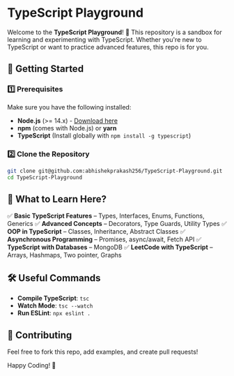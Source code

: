 # TypeScript Playground

Welcome to the **TypeScript Playground**! 🎯 This repository is a sandbox for learning and experimenting with TypeScript. Whether you're new to TypeScript or want to practice advanced features, this repo is for you.

## 🚀 Getting Started

### 1️⃣ Prerequisites
Make sure you have the following installed:
- **Node.js** (>= 14.x) - [Download here](https://nodejs.org/)
- **npm** (comes with Node.js) or **yarn**
- **TypeScript** (Install globally with `npm install -g typescript`)

### 2️⃣ Clone the Repository
```sh
git clone git@github.com:abhishekprakash256/TypeScript-Playground.git
cd TypeScript-Playground
```

## 📌 What to Learn Here?
✅ **Basic TypeScript Features** – Types, Interfaces, Enums, Functions, Generics
✅ **Advanced Concepts** – Decorators, Type Guards, Utility Types
✅ **OOP in TypeScript** – Classes, Inheritance, Abstract Classes
✅ **Asynchronous Programming** – Promises, async/await, Fetch API
✅ **TypeScript with Databases** – MongoDB
✅ **LeetCode with TypeScript** – Arrays, Hashmaps, Two pointer, Graphs

## 🛠 Useful Commands
- **Compile TypeScript**: `tsc`
- **Watch Mode**: `tsc --watch`
- **Run ESLint**: `npx eslint .`

## 🌟 Contributing
Feel free to fork this repo, add examples, and create pull requests!


Happy Coding! 🎉

